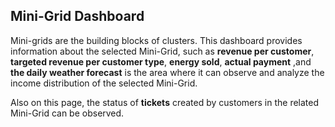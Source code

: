 Mini-Grid Dashboard
-------------------

Mini-grids are the building blocks of clusters. This dashboard provides
information about the selected Mini-Grid, such as **revenue per
customer**, **targeted revenue per customer type**, **energy sold**,
**actual payment** ,and **the daily weather forecast** is the area where
it can observe and analyze the income distribution of the selected
Mini-Grid.

Also on this page, the status of **tickets** created by customers in the
related Mini-Grid can be observed.
